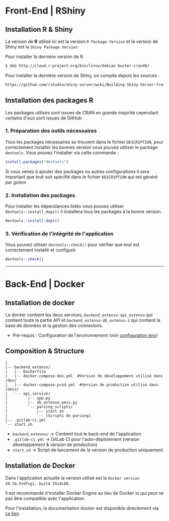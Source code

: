 # Front-End | RShiny

## Installation R & Shiny

La version de **R** utilisé ici est la version `R Package Version` et la version de Shiny est la `Shiny Package Version`

Pour installer la dernière version de R

```bash
$ deb http://cloud.r-project.org/bin/linux/debian buster-cran40/
```

Pour installer la dernière version de Shiny, on compile depuis les sources :

```bash 
https://github.com/rstudio/shiny-server/wiki/Building-Shiny-Server-from-Source
```

## Installation des packages R

Les packages utilisés sont issues de CRAN en grande majorité cependant certains d'eux sont issues de GitHub

###  1. Préparation des outils nécessaires

Tous les packages nécessaires se trouvent dans le fichier `DESCRIPTION`, pour correctement installer les bonnes version vous pouvez utiliser le package `devtools`. Vous pouvez l'installer via cette commande : 

```R
install.packages("devtools")
```

Si vous venez à ajouter des packages ou autres configurations il sera important que tout soit spécifié dans le fichier `DESCRIPTION` qui est généré par *golem*

### 2. Installation des packages

Pour installer les dépendances listés vous pouvez utiliser `devtools::install_deps()` il installera tous les packages à la bonne version.

```R
devtools::install_deps()
```

### 3. Vérification de l'intégrité de l'application

Vous pouvez utiliser `devtools::check()` pour vérifier que tout est correctement installé et configuré

```R
devtools::check()
```

-----

# Back-End | Docker

## Installation de docker

Le docker contient les deux services, `backend_extenso-api_extenso` qui contient toute la partie API et `backend_extenso-db_extenso-1` qui contient la base de données et la gestion des connexions.

- Pré-requis : Configuration de l'environnement (voir [configuration env](environnement.md))

## Composition & Structure

    | 
    |-- backend_extenso/
    |   |-- Dockerfile
    |   |-- docker-compose-dev.yml  #Version de développement utilisé dans /dev/
    |   |-- docker-compose-prod.yml  #Version de production utilisé dans /omiv/
    |   `-- api_service/
    |         |-- app.py
    |         |-- db_extenso_omiv.py
    |         `-- parsing_scripts/
    |             |-- start.sh
    |             `-- [Scripts de parsing]
    |-- .gitlab-ci.yml
    `-- start.sh

- `backend_extenso/` -> Contient tout le back-end de l'application
- `.gitlab-ci.yml` -> GitLab CI pour l'auto-déploiement (version développement & version de production)
- `start.sh` -> Script de lancement de la version de production uniquement

## Installation de Docker

Dans l'application actuelle la version utilisé est la `Docker version 20.10.5+dfsg1, build 55c4c88`.

Il est recommandé d'installer Docker Engine au lieu de Docker io qui peut ne pas être compatible avec l'application.

Pour l'installation, la documentation docker est disponible directement via [ce lien](https://docs.docker.com/engine/install/).